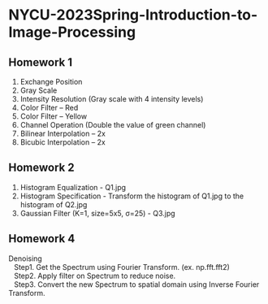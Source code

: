 # NYCU-2023Spring-Introduction-to-Image-Processing
## Homework 1 
1. Exchange Position <br>
2. Gray Scale <br>
3. Intensity Resolution (Gray scale with 4 intensity levels) <br>
4. Color Filter – Red <br>
5. Color Filter – Yellow <br>
6. Channel Operation (Double the value of green channel) <br>
7. Bilinear Interpolation – 2x <br>
8. Bicubic Interpolation – 2x

## Homework 2
1. Histogram Equalization - Q1.jpg <br>
2. Histogram Specification - Transform the histogram of Q1.jpg to the histogram of Q2.jpg <br>
3. Gaussian Filter (K=1, size=5x5, σ=25) - Q3.jpg 

## Homework 4
Denoising <br>
&ensp; Step1. Get the Spectrum using Fourier Transform. (ex. np.fft.fft2) <br>
&ensp; Step2. Apply filter on Spectrum to reduce noise. <br> 
&ensp; Step3. Convert the new Spectrum to spatial domain using Inverse Fourier Transform.